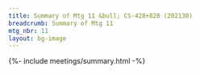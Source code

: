 ```yaml
---
title: Summary of Mtg 11 &bull; CS-428+828 (202130)
breadcrumb: Summary of Mtg 11
mtg_nbr: 11
layout: bg-image
---
```


{%- include meetings/summary.html -%}
